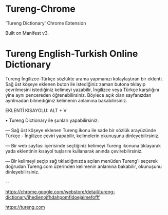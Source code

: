 # Tureng-Chrome

'Tureng Dictionary' Chrome Extension

Built on Manifest v3.

# Tureng English-Turkish Online Dictionary
Tureng İngilizce-Türkçe sözlükte arama yapmanızı kolaylaştıran bir eklenti. Sağ üst köşeye eklenen buton ile istediğiniz zaman butona tıklayıp çevrilmesini istediğiniz kelimeyi yazabilir, İngilizce veya Türkçe karşılığını yine aynı pencereden öğrenebilirsiniz. Böylece açık olan sayfanızdan ayrılmadan bilmediğiniz kelimenin anlamına bakabilirsiniz.

EKLENTİ KISAYOLU: ALT + V

• Tureng Dictionary ile şunları yapabilirsiniz:

— Sağ üst köşeye eklenen Tureng ikonu ile sade bir sözlük arayüzünde Türkçe - İngilizce çeviri yapabilir, kelimelerin okunuşunu dinleyebilirsiniz.

— Bir web sayfası içerisinde seçtiğiniz kelimeyi Tureng ikonuna tıklayarak yada eklentinin kısayol tuşlarını kullanarak anında çevirebilirsiniz.

— Bir kelimeyi seçip sağ tıkladığınızda açılan menüden Tureng'i seçerek doğrudan Tureng.com üzerinden kelimenin anlamına bakabilir, okunuşunu dinleyebilirsiniz.

--

https://chrome.google.com/webstore/detail/tureng-dictionary/ihedienojfhdahpomfldoejaimefofff

https://tureng.com
